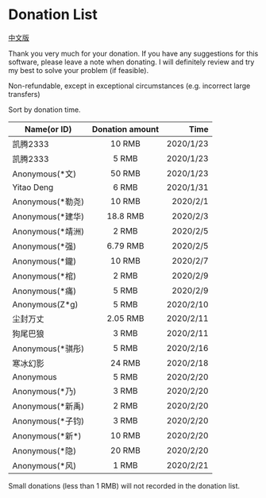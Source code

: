 # Donation List

[中文版](https://github.com/AaronFeng753/Waifu2x-Extension-GUI/blob/master/Donate_list_CN.md)

Thank you very much for your donation. If you have any suggestions for this software, please leave a note when donating. I will definitely review and try my best to solve your problem (if feasible).

Non-refundable, except in exceptional circumstances (e.g. incorrect large transfers)

Sort by donation time.

Name(or ID) | Donation amount | Time
| - | :-: | -: |
| 凯腾2333 | 10 RMB | 2020/1/23 |
| 凯腾2333 | 5 RMB | 2020/1/23 |
| Anonymous(\*文) | 50 RMB | 2020/1/23 |
| Yitao Deng | 6 RMB | 2020/1/31 |
| Anonymous(\*勒尧) | 10 RMB | 2020/2/1 |
| Anonymous(\*建华) | 18.8 RMB | 2020/2/3 |
| Anonymous(\*靖洲) | 2 RMB | 2020/2/5 |
| Anonymous(\*强) | 6.79 RMB | 2020/2/5 |
| Anonymous(\*鑨) | 10 RMB | 2020/2/7 |
| Anonymous(\*棺) | 2 RMB | 2020/2/9 |
| Anonymous(\*痛) | 5 RMB | 2020/2/9 |
| Anonymous(Z\*g) | 5 RMB | 2020/2/10 |
| 尘封万丈 | 2.05 RMB | 2020/2/11 |
| 狗尾巴狼 | 3 RMB | 2020/2/11 |
| Anonymous(\*骐彤) | 5 RMB | 2020/2/16 |
| 寒冰幻影 | 24 RMB | 2020/2/18 |
| Anonymous| 5 RMB | 2020/2/20 |
| Anonymous(\*乃) | 3 RMB | 2020/2/20 |
| Anonymous(\*新禹) | 2 RMB | 2020/2/20 |
| Anonymous(\*子钧) | 3 RMB | 2020/2/20 |
| Anonymous(\*新\*) | 10 RMB | 2020/2/20 |
| Anonymous(\*隐) | 20 RMB | 2020/2/20 |
| Anonymous(\*风) | 1 RMB | 2020/2/21 |

Small donations (less than 1 RMB) will not recorded in the donation list.
